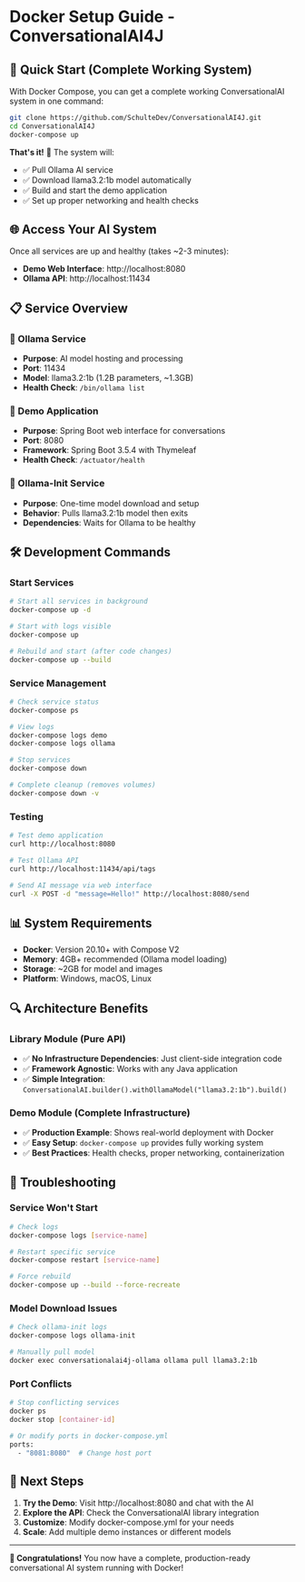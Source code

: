 # Docker Setup Guide - ConversationalAI4J

## 🚀 Quick Start (Complete Working System)

With Docker Compose, you can get a complete working ConversationalAI system in one command:

```bash
git clone https://github.com/SchulteDev/ConversationalAI4J.git
cd ConversationalAI4J
docker-compose up
```

**That's it!** 🎉 The system will:
- ✅ Pull Ollama AI service
- ✅ Download llama3.2:1b model automatically  
- ✅ Build and start the demo application
- ✅ Set up proper networking and health checks

## 🌐 Access Your AI System

Once all services are up and healthy (takes ~2-3 minutes):

- **Demo Web Interface**: http://localhost:8080
- **Ollama API**: http://localhost:11434

## 📋 Service Overview

### 🤖 Ollama Service
- **Purpose**: AI model hosting and processing
- **Port**: 11434
- **Model**: llama3.2:1b (1.2B parameters, ~1.3GB)
- **Health Check**: `/bin/ollama list`

### 🎯 Demo Application  
- **Purpose**: Spring Boot web interface for conversations
- **Port**: 8080  
- **Framework**: Spring Boot 3.5.4 with Thymeleaf
- **Health Check**: `/actuator/health`

### 🔧 Ollama-Init Service
- **Purpose**: One-time model download and setup
- **Behavior**: Pulls llama3.2:1b model then exits
- **Dependencies**: Waits for Ollama to be healthy

## 🛠️ Development Commands

### Start Services
```bash
# Start all services in background
docker-compose up -d

# Start with logs visible
docker-compose up

# Rebuild and start (after code changes)
docker-compose up --build
```

### Service Management
```bash
# Check service status
docker-compose ps

# View logs
docker-compose logs demo
docker-compose logs ollama

# Stop services
docker-compose down

# Complete cleanup (removes volumes)
docker-compose down -v
```

### Testing
```bash
# Test demo application
curl http://localhost:8080

# Test Ollama API
curl http://localhost:11434/api/tags

# Send AI message via web interface
curl -X POST -d "message=Hello!" http://localhost:8080/send
```

## 📊 System Requirements

- **Docker**: Version 20.10+ with Compose V2
- **Memory**: 4GB+ recommended (Ollama model loading)
- **Storage**: ~2GB for model and images
- **Platform**: Windows, macOS, Linux

## 🔍 Architecture Benefits

### Library Module (Pure API)
- ✅ **No Infrastructure Dependencies**: Just client-side integration code
- ✅ **Framework Agnostic**: Works with any Java application
- ✅ **Simple Integration**: `ConversationalAI.builder().withOllamaModel("llama3.2:1b").build()`

### Demo Module (Complete Infrastructure)
- ✅ **Production Example**: Shows real-world deployment with Docker
- ✅ **Easy Setup**: `docker-compose up` provides fully working system
- ✅ **Best Practices**: Health checks, proper networking, containerization

## 🚨 Troubleshooting

### Service Won't Start
```bash
# Check logs
docker-compose logs [service-name]

# Restart specific service
docker-compose restart [service-name]

# Force rebuild
docker-compose up --build --force-recreate
```

### Model Download Issues
```bash
# Check ollama-init logs
docker-compose logs ollama-init

# Manually pull model
docker exec conversationalai4j-ollama ollama pull llama3.2:1b
```

### Port Conflicts
```bash
# Stop conflicting services
docker ps
docker stop [container-id]

# Or modify ports in docker-compose.yml
ports:
  - "8081:8080"  # Change host port
```

## 🎯 Next Steps

1. **Try the Demo**: Visit http://localhost:8080 and chat with the AI
2. **Explore the API**: Check the ConversationalAI library integration  
3. **Customize**: Modify docker-compose.yml for your needs
4. **Scale**: Add multiple demo instances or different models

---

**🎉 Congratulations!** You now have a complete, production-ready conversational AI system running with Docker!